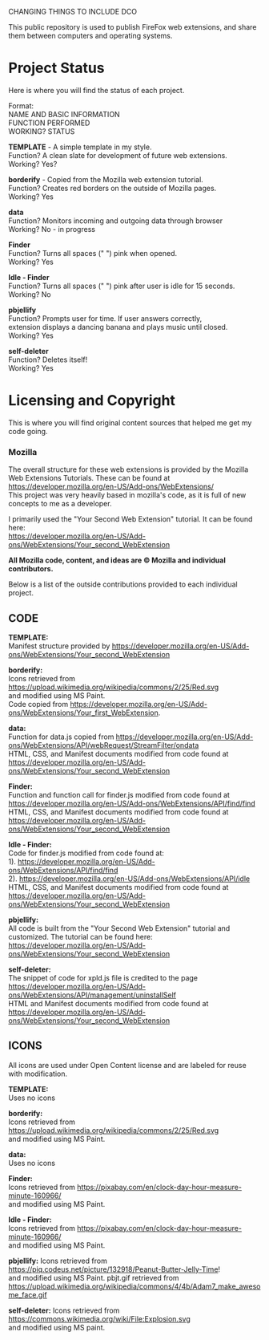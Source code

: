
CHANGING THINGS TO INCLUDE DCO


This public repository is used to publish FireFox web extensions, and share them between computers and operating systems.
 
 # Project Status
 
Here is where you will find the status of each project.

Format: <br />
NAME AND BASIC INFORMATION<br />
FUNCTION PERFORMED<br />
WORKING? STATUS
 
**TEMPLATE** - A simple template in my style.<br />
Function? A clean slate for development of future web extensions.<br />
Working? Yes?
 
**borderify** - Copied from the Mozilla web extension tutorial.<br /> 
Function? Creates red borders on the outside of Mozilla pages.<br />
Working? Yes

**data**<br />
Function? Monitors incoming and outgoing data through browser<br />
Working? No - in progress
 
**Finder**<br />
Function? Turns all spaces (" ") pink when opened.<br />
Working? Yes
 
**Idle - Finder**<br />
Function? Turns all spaces (" ") pink after user is idle for 15 seconds.<br />
Working? No
 
**pbjellify**<br />
Function? Prompts user for time. If user answers correctly, <br />
extension displays a dancing banana and plays music until closed.<br />
Working? Yes
 
**self-deleter**<br />
Function? Deletes itself! <br />
Working? Yes <br />
 
 # Licensing and Copyright

This is where you will find original content sources that helped me get my code going.

### Mozilla 
The overall structure for these web extensions is provided by the Mozilla Web Extensions Tutorials. These can be found at https://developer.mozilla.org/en-US/Add-ons/WebExtensions/<br />
This project was very heavily based in mozilla's code, as it is full of new concepts to me as a developer.

I primarily used the "Your Second Web Extension" tutorial. It can be found here:<br /> 
https://developer.mozilla.org/en-US/Add-ons/WebExtensions/Your_second_WebExtension

**All Mozilla code, content, and ideas are © Mozilla and individual contributors.**

Below is a list of the outside contributions provided to each individual project.

## CODE

**TEMPLATE:** <br />
Manifest structure provided by https://developer.mozilla.org/en-US/Add-ons/WebExtensions/Your_second_WebExtension

**borderify:**<br />
Icons retrieved from https://upload.wikimedia.org/wikipedia/commons/2/25/Red.svg <br />
and modified using MS Paint.<br />
Code copied from https://developer.mozilla.org/en-US/Add-ons/WebExtensions/Your_first_WebExtension.
 
**data:**<br />
Function for data.js copied from https://developer.mozilla.org/en-US/Add-ons/WebExtensions/API/webRequest/StreamFilter/ondata<br />
HTML, CSS, and Manifest documents modified from code found at https://developer.mozilla.org/en-US/Add-ons/WebExtensions/Your_second_WebExtension

**Finder:**<br />
Function and function call for finder.js modified from code found at https://developer.mozilla.org/en-US/Add-ons/WebExtensions/API/find/find<br />
HTML, CSS, and Manifest documents modified from code found at https://developer.mozilla.org/en-US/Add-ons/WebExtensions/Your_second_WebExtension

**Idle - Finder:**<br />
Code for finder.js modified from code found at:<br />
1). https://developer.mozilla.org/en-US/Add-ons/WebExtensions/API/find/find<br />
2). https://developer.mozilla.org/en-US/Add-ons/WebExtensions/API/idle<br />
HTML, CSS, and Manifest documents modified from code found at https://developer.mozilla.org/en-US/Add-ons/WebExtensions/Your_second_WebExtension
 
**pbjellify:**<br />
All code is built from the "Your Second Web Extension" tutorial and customized. The tutorial can be found here:<br /> https://developer.mozilla.org/en-US/Add-ons/WebExtensions/Your_second_WebExtension
 
**self-deleter:**<br />
The snippet of code for xpld.js file is credited to the page https://developer.mozilla.org/en-US/Add-ons/WebExtensions/API/management/uninstallSelf<br />
HTML and Manifest documents modified from code found at https://developer.mozilla.org/en-US/Add-ons/WebExtensions/Your_second_WebExtension
 
## ICONS

All icons are used under Open Content license and are labeled for reuse with modification.

**TEMPLATE:** <br />
Uses no icons

**borderify:**<br />
Icons retrieved from https://upload.wikimedia.org/wikipedia/commons/2/25/Red.svg <br />
and modified using MS Paint.<br />
 
**data:**<br />
Uses no icons

**Finder:**<br />
Icons retrieved from https://pixabay.com/en/clock-day-hour-measure-minute-160966/ <br />
and modified using MS Paint.

**Idle - Finder:**<br />
Icons retrieved from https://pixabay.com/en/clock-day-hour-measure-minute-160966/ <br />
and modified using MS Paint.
 
**pbjellify:**
Icons retrieved from https://piq.codeus.net/picture/132918/Peanut-Butter-Jelly-Time! <br />
and modified using MS Paint.
pbjt.gif retrieved from https://upload.wikimedia.org/wikipedia/commons/4/4b/Adam7_make_awesome_face.gif <br />
 
**self-deleter:**
Icons retrieved from https://commons.wikimedia.org/wiki/File:Explosion.svg <br />
and modified using MS paint.
